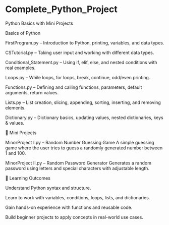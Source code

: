 # Complete_Python_Project
Python Basics with Mini Projects

Basics of Python

FirstProgram.py – Introduction to Python, printing, variables, and data types.

CSTutorial.py – Taking user input and working with different data types.

Conditional_Statement.py – Using if, elif, else, and nested conditions with real examples.

Loops.py – While loops, for loops, break, continue, odd/even printing.

Functions.py – Defining and calling functions, parameters, default arguments, return values.

Lists.py – List creation, slicing, appending, sorting, inserting, and removing elements.

Dictionary.py – Dictionary basics, updating values, nested dictionaries, keys & values.

🔹 Mini Projects

MinorProject I.py – Random Number Guessing Game
A simple guessing game where the user tries to guess a randomly generated number between 1 and 100.

MinorProject II.py – Random Password Generator
Generates a random password using letters and special characters with adjustable length.

🎯 Learning Outcomes

Understand Python syntax and structure.

Learn to work with variables, conditions, loops, lists, and dictionaries.

Gain hands-on experience with functions and reusable code.

Build beginner projects to apply concepts in real-world use cases.
